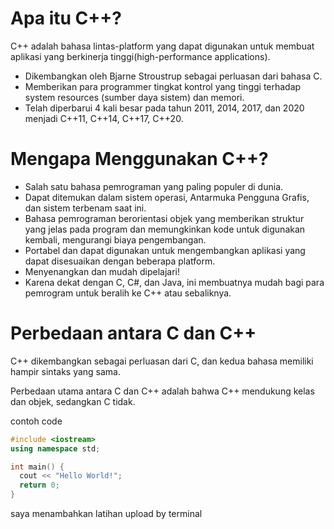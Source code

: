 # Apa itu C++?

C++ adalah bahasa lintas-platform yang dapat digunakan untuk membuat aplikasi yang berkinerja tinggi(high-performance applications).

- Dikembangkan oleh Bjarne Stroustrup sebagai perluasan dari bahasa C.
- Memberikan para programmer tingkat kontrol yang tinggi terhadap system resources (sumber daya sistem) dan memori.
- Telah diperbarui 4 kali besar pada tahun 2011, 2014, 2017, dan 2020 menjadi C++11, C++14, C++17, C++20.

# Mengapa Menggunakan C++?

- Salah satu bahasa pemrograman yang paling populer di dunia.
- Dapat ditemukan dalam sistem operasi, Antarmuka Pengguna Grafis, dan sistem terbenam saat ini.
- Bahasa pemrograman berorientasi objek yang memberikan struktur yang jelas pada program dan memungkinkan kode untuk digunakan kembali, mengurangi biaya pengembangan.
- Portabel dan dapat digunakan untuk mengembangkan aplikasi yang dapat disesuaikan dengan beberapa platform.
- Menyenangkan dan mudah dipelajari!
- Karena dekat dengan C, C#, dan Java, ini membuatnya mudah bagi para pemrogram untuk beralih ke C++ atau sebaliknya.

# Perbedaan antara C dan C++

C++ dikembangkan sebagai perluasan dari C, dan kedua bahasa memiliki hampir sintaks yang sama.

Perbedaan utama antara C dan C++ adalah bahwa C++ mendukung kelas dan objek, sedangkan C tidak.

contoh code 
```C++
#include <iostream>
using namespace std;

int main() {
  cout << "Hello World!";
  return 0;
}
```

saya menambahkan latihan upload by terminal